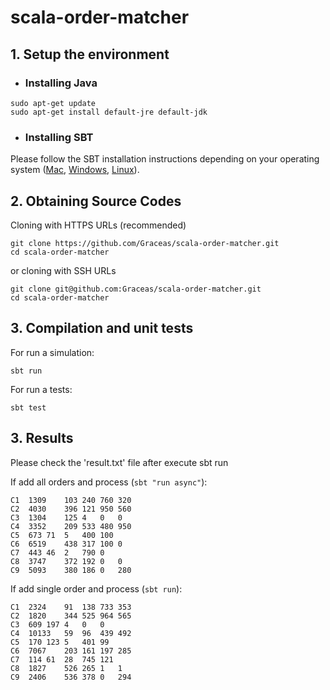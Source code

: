 # scala-order-matcher

## 1. Setup the environment

- ### Installing Java

```
sudo apt-get update
sudo apt-get install default-jre default-jdk
```

- ### Installing SBT

Please follow the SBT installation instructions depending on your operating system ([Mac](https://www.scala-sbt.org/1.0/docs/Installing-sbt-on-Mac.html), [Windows](https://www.scala-sbt.org/1.0/docs/Installing-sbt-on-Windows.html), [Linux](https://www.scala-sbt.org/1.0/docs/Installing-sbt-on-Linux.html)).

## 2. Obtaining Source Codes

Cloning with HTTPS URLs (recommended)
```
git clone https://github.com/Graceas/scala-order-matcher.git
cd scala-order-matcher
```
or cloning with SSH URLs
```
git clone git@github.com:Graceas/scala-order-matcher.git
cd scala-order-matcher
```

## 3. Compilation and unit tests

For run a simulation:

```
sbt run
```

For run a tests:

```
sbt test
```

## 3. Results

Please check the 'result.txt' file after execute sbt run

If add all orders and process (`sbt "run async"`):

```
C1	1309	103	240	760	320
C2	4030	396	121	950	560
C3	1304	125	4	0	0
C4	3352	209	533	480	950
C5	673	71	5	400	100
C6	6519	438	317	100	0
C7	443	46	2	790	0
C8	3747	372	192	0	0
C9	5093	380	186	0	280
```

If add single order and process (`sbt run`):

```
C1	2324	91	138	733	353
C2	1820	344	525	964	565
C3	609	197	4	0	0
C4	10133	59	96	439	492
C5	170	123	5	401	99
C6	7067	203	161	197	285
C7	114	61	28	745	121
C8	1827	526	265	1	1
C9	2406	536	378	0	294
```